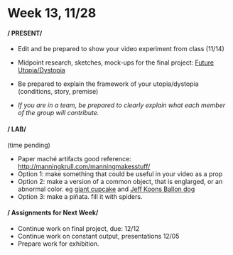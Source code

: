 # Week 13, 11/28 

#### / PRESENT/
* Edit and be prepared to show your video experiment from class (11/14)

* Midpoint research, sketches, mock-ups for the final project: [Future Utopia/Dystopia](future.md) 
* Be prepared to explain the framework of your utopia/dystopia (conditions, story, premise)
* *If you are in a team, be prepared to clearly explain what each member of the group will contribute.*

#### / LAB/
(time pending)
* Paper maché artifacts 
  good reference: http://manningkrull.com/manningmakesstuff/
* Option 1: make something that could be useful in your video as a prop
* Option 2: make a version of a common object, that is englarged, or an abnormal color. eg [giant cupcake](http://manningkrull.com/manningmakesstuff/paper-mache-cupcake-sculpture/) and [Jeff Koons Ballon dog](https://static01.nyt.com/images/2011/01/20/arts/jp-suit/jp-suit-jumbo.jpg) 
* Option 3: make a piñata. fill it with spiders.

#### / Assignments for Next Week/
* Continue work on final project, due: 12/12
* Continue work on constant output, presentations 12/05
* Prepare work for exhibition. 

